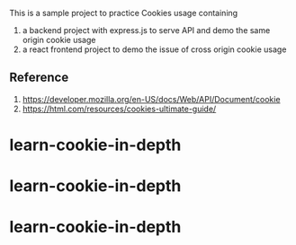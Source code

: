 This is a sample project to practice Cookies usage containing

1. a backend project with express.js to serve API and demo the same origin cookie usage
2. a react frontend project to demo the issue of cross origin cookie usage

## Reference

1. https://developer.mozilla.org/en-US/docs/Web/API/Document/cookie
2. https://html.com/resources/cookies-ultimate-guide/ 

# learn-cookie-in-depth
# learn-cookie-in-depth
# learn-cookie-in-depth
